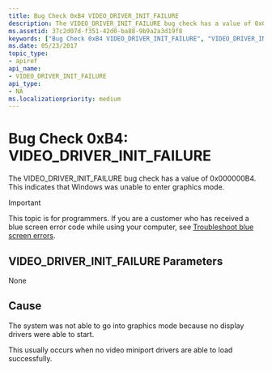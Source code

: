 ```yaml
---
title: Bug Check 0xB4 VIDEO_DRIVER_INIT_FAILURE
description: The VIDEO_DRIVER_INIT_FAILURE bug check has a value of 0x000000B4. This indicates that Windows was unable to enter graphics mode.
ms.assetid: 37c2d07d-f351-42d0-ba88-9b9a2a3d19f8
keywords: ["Bug Check 0xB4 VIDEO_DRIVER_INIT_FAILURE", "VIDEO_DRIVER_INIT_FAILURE"]
ms.date: 05/23/2017
topic_type:
- apiref
api_name:
- VIDEO_DRIVER_INIT_FAILURE
api_type:
- NA
ms.localizationpriority: medium
---
```


# Bug Check 0xB4: VIDEO\_DRIVER\_INIT\_FAILURE


The VIDEO\_DRIVER\_INIT\_FAILURE bug check has a value of 0x000000B4. This indicates that Windows was unable to enter graphics mode.

> [!IMPORTANT]
> This topic is for programmers. If you are a customer who has received a blue screen error code while using your computer, see [Troubleshoot blue screen errors](https://windows.microsoft.com/windows-10/troubleshoot-blue-screen-errors).


## VIDEO\_DRIVER\_INIT\_FAILURE Parameters


None

Cause
-----

The system was not able to go into graphics mode because no display drivers were able to start.

This usually occurs when no video miniport drivers are able to load successfully.

 

 




